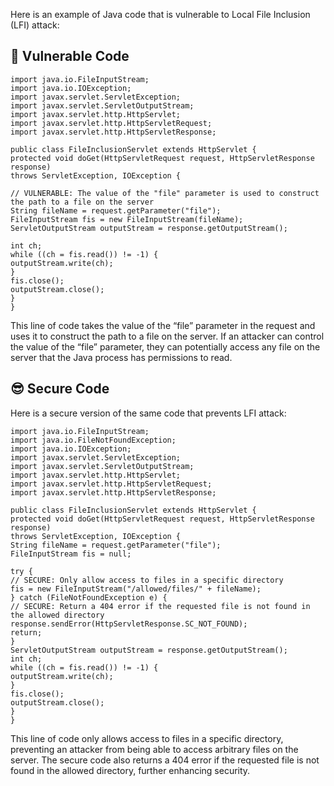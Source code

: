 Here is an example of Java code that is vulnerable to Local File Inclusion (LFI) attack:

## 🥺 Vulnerable Code
```
import java.io.FileInputStream;
import java.io.IOException;
import javax.servlet.ServletException;
import javax.servlet.ServletOutputStream;
import javax.servlet.http.HttpServlet;
import javax.servlet.http.HttpServletRequest;
import javax.servlet.http.HttpServletResponse;

public class FileInclusionServlet extends HttpServlet {
protected void doGet(HttpServletRequest request, HttpServletResponse response)
throws ServletException, IOException { 

// VULNERABLE: The value of the "file" parameter is used to construct the path to a file on the server 
String fileName = request.getParameter("file"); 
FileInputStream fis = new FileInputStream(fileName); 
ServletOutputStream outputStream = response.getOutputStream(); 

int ch; 
while ((ch = fis.read()) != -1) { 
outputStream.write(ch); 
} 
fis.close(); 
outputStream.close(); 
} 
}
```
This line of code takes the value of the “file” parameter in the request and uses it to construct the path to a file on the server. If an attacker can control the value of the “file” parameter, they can potentially access any file on the server that the Java process has permissions to read.

## 😎 Secure Code
Here is a secure version of the same code that prevents LFI attack:

```
import java.io.FileInputStream; 
import java.io.FileNotFoundException; 
import java.io.IOException; 
import javax.servlet.ServletException; 
import javax.servlet.ServletOutputStream; 
import javax.servlet.http.HttpServlet; 
import javax.servlet.http.HttpServletRequest; 
import javax.servlet.http.HttpServletResponse; 

public class FileInclusionServlet extends HttpServlet { 
protected void doGet(HttpServletRequest request, HttpServletResponse response) 
throws ServletException, IOException { 
String fileName = request.getParameter("file"); 
FileInputStream fis = null; 

try { 
// SECURE: Only allow access to files in a specific directory 
fis = new FileInputStream("/allowed/files/" + fileName); 
} catch (FileNotFoundException e) { 
// SECURE: Return a 404 error if the requested file is not found in the allowed directory 
response.sendError(HttpServletResponse.SC_NOT_FOUND); 
return; 
} 
ServletOutputStream outputStream = response.getOutputStream(); 
int ch; 
while ((ch = fis.read()) != -1) { 
outputStream.write(ch); 
} 
fis.close(); 
outputStream.close(); 
} 
}
```
This line of code only allows access to files in a specific directory, preventing an attacker from being able to access arbitrary files on the server. The secure code also returns a 404 error if the requested file is not found in the allowed directory, further enhancing security.


